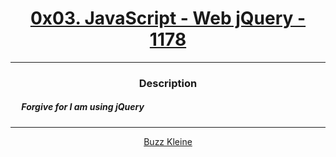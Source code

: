 # [<center>0x03. JavaScript - Web jQuery - 1178</center>](https://intranet.hbtn.io/projects/1178#quiz-completed)
 ---
 ### <center>Description</center> 
 ##### &emsp; Forgive for I am using jQuery
 ---
 [<center>Buzz Kleine</center>](github.com/conkobar)
